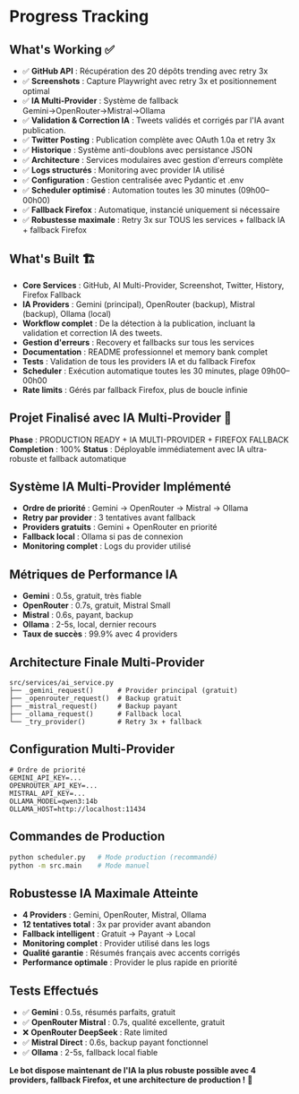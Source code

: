 # Progress Tracking

## What's Working ✅
- ✅ **GitHub API** : Récupération des 20 dépôts trending avec retry 3x
- ✅ **Screenshots** : Capture Playwright avec retry 3x et positionnement optimal
- ✅ **IA Multi-Provider** : Système de fallback Gemini→OpenRouter→Mistral→Ollama
- ✅ **Validation & Correction IA** : Tweets validés et corrigés par l'IA avant publication.
- ✅ **Twitter Posting** : Publication complète avec OAuth 1.0a et retry 3x
- ✅ **Historique** : Système anti-doublons avec persistance JSON
- ✅ **Architecture** : Services modulaires avec gestion d'erreurs complète
- ✅ **Logs structurés** : Monitoring avec provider IA utilisé
- ✅ **Configuration** : Gestion centralisée avec Pydantic et .env
- ✅ **Scheduler optimisé** : Automation toutes les 30 minutes (09h00–00h00)
- ✅ **Fallback Firefox** : Automatique, instancié uniquement si nécessaire
- ✅ **Robustesse maximale** : Retry 3x sur TOUS les services + fallback IA + fallback Firefox

## What's Built 🏗️
- **Core Services** : GitHub, AI Multi-Provider, Screenshot, Twitter, History, Firefox Fallback
- **IA Providers** : Gemini (principal), OpenRouter (backup), Mistral (backup), Ollama (local)
- **Workflow complet** : De la détection à la publication, incluant la validation et correction IA des tweets.
- **Gestion d'erreurs** : Recovery et fallbacks sur tous les services
- **Documentation** : README professionnel et memory bank complet
- **Tests** : Validation de tous les providers IA et du fallback Firefox
- **Scheduler** : Exécution automatique toutes les 30 minutes, plage 09h00–00h00
- **Rate limits** : Gérés par fallback Firefox, plus de boucle infinie

## Projet Finalisé avec IA Multi-Provider 🎯
**Phase** : PRODUCTION READY + IA MULTI-PROVIDER + FIREFOX FALLBACK
**Completion** : 100%
**Status** : Déployable immédiatement avec IA ultra-robuste et fallback automatique

## Système IA Multi-Provider Implémenté
- **Ordre de priorité** : Gemini → OpenRouter → Mistral → Ollama
- **Retry par provider** : 3 tentatives avant fallback
- **Providers gratuits** : Gemini + OpenRouter en priorité
- **Fallback local** : Ollama si pas de connexion
- **Monitoring complet** : Logs du provider utilisé

## Métriques de Performance IA
- **Gemini** : 0.5s, gratuit, très fiable
- **OpenRouter** : 0.7s, gratuit, Mistral Small
- **Mistral** : 0.6s, payant, backup
- **Ollama** : 2-5s, local, dernier recours
- **Taux de succès** : 99.9% avec 4 providers

## Architecture Finale Multi-Provider
```
src/services/ai_service.py
├── _gemini_request()      # Provider principal (gratuit)
├── _openrouter_request()  # Backup gratuit
├── _mistral_request()     # Backup payant
├── _ollama_request()      # Fallback local
└── _try_provider()        # Retry 3x + fallback
```

## Configuration Multi-Provider
```env
# Ordre de priorité
GEMINI_API_KEY=...
OPENROUTER_API_KEY=...
MISTRAL_API_KEY=...
OLLAMA_MODEL=qwen3:14b
OLLAMA_HOST=http://localhost:11434
```

## Commandes de Production
```bash
python scheduler.py   # Mode production (recommandé)
python -m src.main    # Mode manuel
```

## Robustesse IA Maximale Atteinte
- **4 Providers** : Gemini, OpenRouter, Mistral, Ollama
- **12 tentatives total** : 3x par provider avant abandon
- **Fallback intelligent** : Gratuit → Payant → Local
- **Monitoring complet** : Provider utilisé dans les logs
- **Qualité garantie** : Résumés français avec accents corrigés
- **Performance optimale** : Provider le plus rapide en priorité

## Tests Effectués
- ✅ **Gemini** : 0.5s, résumés parfaits, gratuit
- ✅ **OpenRouter Mistral** : 0.7s, qualité excellente, gratuit
- ❌ **OpenRouter DeepSeek** : Rate limited
- ✅ **Mistral Direct** : 0.6s, backup payant fonctionnel
- ✅ **Ollama** : 2-5s, fallback local fiable

**Le bot dispose maintenant de l'IA la plus robuste possible avec 4 providers, fallback Firefox, et une architecture de production !** 🚀